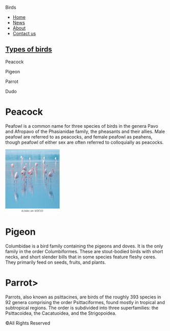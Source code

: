 <!doctype html>
<html>
 <head> 
  <link rel="styledsheet" type="text/css" href="stylesheet.css">
 </head> 
 <body> 
  <div id="header"> 
   <p class="a">Birds<p> 
  </div> 
  <div id="navbar"> 
    <ul>
      <li><a href="">Home</a></li>
        <li><a href="">News</a></li>
          <li><a href="">About</a></li>
            <li><a href="">Contact us</a></li>
      </ul>
  </div> 
  <div class="sideright"> 
   <h2><u>Types of birds</u></h2> 
   <p>Peacock</p> 
   <p>Pigeon</p> 
   <p>Parrot</p> 
   <p>Dudo</p> 
  </div> 
  <div class="main"> 
   <h1>Peacock</h1> 
   <p>Peafowl is a common name for three species of birds in the genera Pavo and Afropavo of the Phasianidae family, the pheasants and their allies. Male peafowl are referred to as peacocks, and female peafowl as peahens, though peafowl of either sex are often referred to colloquially as peacocks.</p> 
  </div> 
  <div class="img"> 
   <img src="images.jpeg" width="170px" height="200px"> 
  </div> 
  <div class="main"> 
   <h1>Pigeon</h1> 
   <p> Columbidae is a bird family containing the pigeons and doves. It is the only family in the order Columbiformes. These are stout-bodied birds with short necks, and short slender bills that in some species feature fleshy ceres. They primarily feed on seeds, fruits, and plants. </p> 
  </div> 
  <div class="main"> 
   <h1>Parrot&gt;</h1> 
   <p> Parrots, also known as psittacines, are birds of the roughly 393 species in 92 genera comprising the order Psittaciformes, found mostly in tropical and subtropical regions. The order is subdivided into three superfamilies: the Psittacoidea, the Cacatuoidea, and the Strigopoidea.</p> 
  </div> 
    <div id="footer">
      &copy;All Rights Reserved
      </div>
 </body>
</html>
